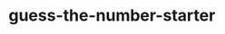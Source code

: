 # guess-the-number-starter
## <a href = "https://mabdullahx.github.io/guess-the-number/" traget="_blank">
